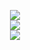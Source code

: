<div align="center">
  <p herf="https://skillicons.dev">
    <img src="https://skillicons.dev/icons?i=cs,cpp,unity"/><br/>
    <img src="https://skillicons.dev/icons?i=java,spring,mysql"/><br/>
    <img src="https://skillicons.dev/icons?i=git,github"/><br/>
  </p>
</div>

<!--
**SYEON10/SYEON10** is a ✨ _special_ ✨ repository because its `README.md` (this file) appears on your GitHub profile.

Here are some ideas to get you started:

- 🔭 I’m currently working on ...
- 🌱 I’m currently learning ...
- 👯 I’m looking to collaborate on ...
- 🤔 I’m looking for help with ...
- 💬 Ask me about ...
- 📫 How to reach me: ...
- 😄 Pronouns: ...
- ⚡ Fun fact: ...
-->
